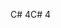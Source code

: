 <span data-ttu-id="baab5-101">C# 4</span><span class="sxs-lookup"><span data-stu-id="baab5-101">C# 4</span></span>
